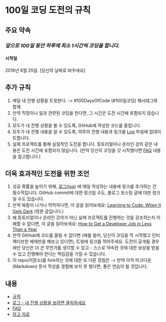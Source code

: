 # 100일 코딩 도전의 규칙

## 주요 약속
### *앞으로 100일 동안 하루에 최소 1시간씩 코딩을 합니다.*

#### 시작일
2016년 6월 25일. [당신의 날짜로 바꾸세요]

## 추가 규칙
1. 매일 내 진행 상황을 트윗한다. -> #100DaysOfCode (#100일코딩) 해시태그와 함께
2. 만약 직장이나 일과 관련된 코딩을 한다면, 그 시간은 도전 시간에 포함되지 않습니다.
3. 모두가 내 진행 상황을 볼 수 있도록, GitHub에 작성한 코드를 올립니다. 
4. 모두가 내 진행 내용을 알 수 있도록, 하루의 진행 내용과 링크를 [Log](log.md) 파일에 업데이트합니다. 
5. 실제 프로젝트를 통해 실질적인 도전을 합니다. 튜토리얼이나 온라인 강의 같은 내용은 도전 시간에 포함되지 않습니다. (만약 당신이 코딩을 갓 시작했다면 [FAQ](FAQ.md) 내용을 참고합니다.)

## 더욱 효과적인 도전을 위한 조언
1. 성공 확률을 높이기 위해, [로그(log)](log.md) 에 매일 작성하는 내용에 링크를 추가하는 건 필수적입니다. GitHub commit에 대한 링크일 수도, 블로그 포스팅 글에 대한 링크일 수도 있습니다. 
2. 만약 짜증이 나거나 막막하다면, 이 글을 읽어보세요: [Learning to Code: When It Gets Dark](https://www.freecodecamp.org/news/learning-to-code-when-it-gets-dark-e485edfb58fd) (영문 글입니다.) 
3. 왜 튜토리얼이나 온라인 강의가 아닌 실제 프로젝트를 진행하는 것을 강조하는지 이해할 수 없다면, 이 글을 읽어보세요: [How to Get a Developer Job in Less Than a Year](https://www.freecodecamp.org/news/how-to-get-a-developer-job-in-less-than-a-year-c27bbfe71645)
4. 만약 GitHub에 코드를 올릴 수 없다면 (예를 들어, 당신이 코딩을 막 시작했고 인터랙티브한 예제만을 해보고 있다면), 트윗에 링크를 적어주세요. 도전이 공개될 경우에만 당신은 더 큰 무언가를 생각할 수 있고 - 스스로 약속한 것에 대한 보상을 받을 수 있고 진행해야 한다는 책임감을 가질 수 있습니다. 
5. 이 repo(저장소)를 fork하는 것에 대한 또 다른 장점은 -> 만약 아직 마크다운(Markdown) 문서 작성을 경험해 보지 못 했다면, 좋은 연습이 될 것입니다.

## 내용
* [규칙](rules.md)
* [로그 - 내 진행 상황을 보려면 클릭하세요](log.md)
* [FAQ](FAQ.md)
* [참고 자료](resources.md)
